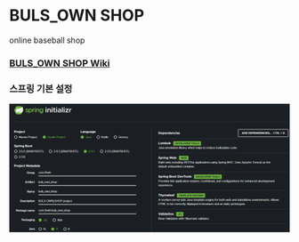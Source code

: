 # BULS_OWN SHOP

online baseball shop

### [BULS_OWN SHOP Wiki](https://github.com/shinwonse/BULS_OWN-SHOP/wiki)

### 스프링 기본 설정
![스프링 설정 개요](img/spring_init.png)